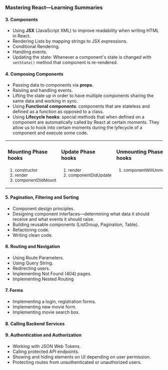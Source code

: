 ### Mastering React—Learning Summaries

#### 3. Components

- Using **JSX** (JavaScript XML) to improve readability when writing HTML in React.
- Rendering Lists by mapping strings to JSX expressions.
- Conditional Rendering.
- Handling events.
- Updating the state: Whenever a component's state is changed with `setState()` method that component is re-rendered.

#### 4. Composing Components

- Passing data to components via **props**.
- Raisiing and handling events.
- Lifting the state up in order to have multiple components sharing the same data and working in sync.
- Using **Functional components**: components that are stateless and defined as a function as opposed to a class.
- Using **Lifecycle hooks**: special methods that when defined on a component are automatically called by React at certain moments. They allow us to hook into certain moments during the lyfecycle of a component and execute some code.

<table>
  <tr>
    <td>
      <h4>Mounting Phase hooks</h4>
      <small>
        <ol>
          <li>constructor</li>
          <li>render</li>
          <li>componentDidMount</li>
        </ol>
      </small>
    </td>
    <td>
      <h4>Update Phase hooks</h4>
      <small>
        <ol>
          <li>render</li>
          <li>componentDidUpdate</li>
          <br />
        </ol>
      </small>
    </td>
    <td>
      <h4>Unmounting Phase hooks</h4>
      <small>
        <ol>
          <li>componentWillUnmount</li>
          <br />
          <br />
        </ol>
      </small>
    </td>
  </tr>
</table>

#### 5. Pagination, Filtering and Sorting

- Component design principles.
- Designing component interfaces—determining what data it should receive and what events it should raise.
- Building reusable components (ListGroup, Pagination, Table).
- Refactoring code.
- Writing clean code.

#### 6. Routing and Navigation

- Using Route Parameters.
- Using Query String.
- Redirecting users.
- Implementing Not Found (404) pages.
- Implementing Nested Routing

#### 7. Forms

- Implementing a login, registration forms.
- Implementing new movie form.
- Implementing movie search box.

#### 8. Calling Backend Services

#### 9. Authentication and Authorization

- Working with JSON Web Tokens.
- Calling protected API endpoints.
- Showing and hiding elements on UI depending on user permission.
- Protecting routes from unauthenticated or unauthorized users.
